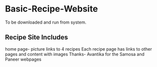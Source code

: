 # Basic-Recipe-Website
To be downloaded and run from system.
## Recipe Site Includes
home page- picture links to 4 recipes
Each recipe page has links to other pages and content with images
Thanks- Avantika for the Samosa and Paneer webpages

